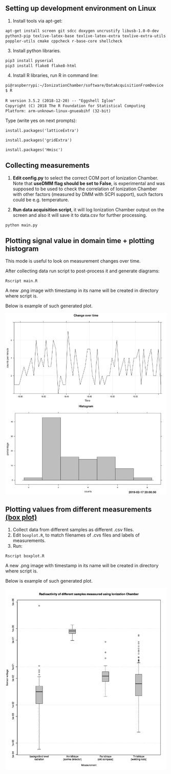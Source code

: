 ## Setting up development environment on Linux


1.  Install tools via apt-get:

```console
apt-get install screen git sdcc doxygen uncrustify libusb-1.0-0-dev python3-pip texlive-latex-base texlive-latex-extra texlive-extra-utils poppler-utils cmake cppcheck r-base-core shellcheck
```

3. Install python libraries.
```console
pip3 install pyserial
pip3 install flake8 flake8-html
```

4. Install R libraries, run R in command line:
```console
pi@raspberrypi:~/IonizationChamber/software/DataAcquisitionFromDevice $ R

R version 3.5.2 (2018-12-20) -- "Eggshell Igloo"
Copyright (C) 2018 The R Foundation for Statistical Computing
Platform: arm-unknown-linux-gnueabihf (32-bit)
```

Type (write yes on next prompts):

```
install.packages('latticeExtra')
```

```
install.packages('gridExtra')
```

```
install.packages('Hmisc')
```


## Collecting measurements

1. **Edit config.py** to select the correct COM port of Ionization Chamber. Note that **useDMM flag should be set to False**, is experimental and was supposed to be used to check the correlation of Ionization Chamber with other factors (measured by DMM with SCPI support), such factors could be e.g. temperature.

2. **Run data acquisition script**, it will log Ionization Chamber output on the screen and also it will save it to data.csv for further processing.

```
python main.py
```

## Plotting signal value in domain time + plotting histogram

This mode is useful to look on measurement changes over time.

After collecting data run script to post-process it and generate diagrams:

```
Rscript main.R
```

A new .png image with timestamp in its name will be created in directory where script is.

Below is example of such generated plot.

![boxplot](https://raw.githubusercontent.com/RobertGawron/IonizationChamber/master/Documentation/Plots/time_domain_example.png)


## Plotting values from different measurements [(box plot)](https://en.wikipedia.org/wiki/Box_plot)

1. Collect data from different samples as different .csv files.
2. Edit ```boxplot.R```, to match filenames of .cvs files and labels of measurements.
3. Run:

```
Rscript boxplot.R
```

A new .png image with timestamp in its name will be created in directory where script is.

Below is example of such generated plot.

![boxplot](https://raw.githubusercontent.com/RobertGawron/IonizationChamber/master/Documentation/Plots/box_plot_example.png)
